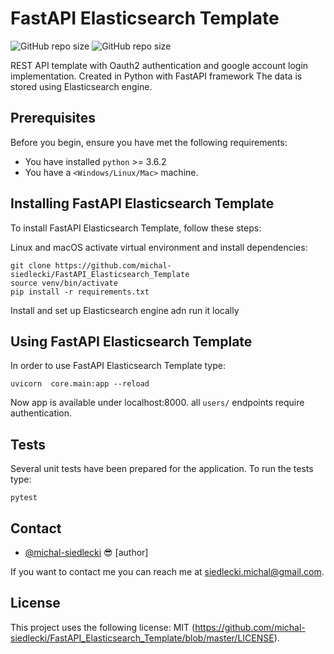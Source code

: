 
# FastAPI Elasticsearch Template 


![GitHub repo size](https://img.shields.io/github/license/michal-siedlecki/FastAPI_Elasticsearch_Template)
![GitHub repo size](https://img.shields.io/github/repo-size/michal-siedlecki/FastAPI_Elasticsearch_Template)


REST API template with Oauth2 authentication and google account login implementation. 
Created in Python with FastAPI framework The data is stored using Elasticsearch engine.

## Prerequisites

Before you begin, ensure you have met the following requirements:
* You have installed `python` >= 3.6.2
* You have a `<Windows/Linux/Mac>` machine.

## Installing FastAPI Elasticsearch Template

To install FastAPI Elasticsearch Template, follow these steps:

Linux and macOS activate virtual environment and install dependencies:
```
git clone https://github.com/michal-siedlecki/FastAPI_Elasticsearch_Template
source venv/bin/activate
pip install -r requirements.txt
```

Install and set up Elasticsearch engine adn run it locally


## Using FastAPI Elasticsearch Template

In order to use FastAPI Elasticsearch Template type:

```
uvicorn  core.main:app --reload
```

Now app is available under localhost:8000.
all `users/` endpoints require authentication. 


## Tests

Several unit tests have been prepared for the application. To run the tests type:
````buildoutcfg
pytest
````

## Contact

* [@michal-siedlecki](https://github.com/michal-siedlecki) 😎 [author]

If you want to contact me you can reach me at <siedlecki.michal@gmail.com>.

## License

This project uses the following license: MIT (<https://github.com/michal-siedlecki/FastAPI_Elasticsearch_Template/blob/master/LICENSE>).



